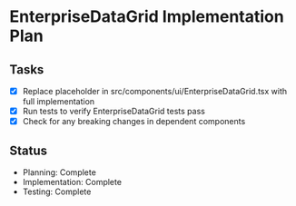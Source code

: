# EnterpriseDataGrid Implementation Plan

## Tasks
- [x] Replace placeholder in src/components/ui/EnterpriseDataGrid.tsx with full implementation
- [x] Run tests to verify EnterpriseDataGrid tests pass
- [x] Check for any breaking changes in dependent components

## Status
- Planning: Complete
- Implementation: Complete
- Testing: Complete
